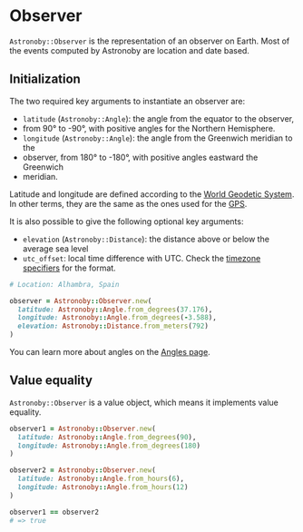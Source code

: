# Observer

`Astronoby::Observer` is the representation of an observer on Earth. Most of the
events computed by Astronoby are location and date based.

## Initialization

The two required key arguments to instantiate an observer are:
* `latitude` (`Astronoby::Angle`): the angle from the equator to the observer,
* from 90° to -90°, with positive angles for the Northern Hemisphere.
* `longitude` (`Astronoby::Angle`): the angle from the Greenwich meridian to the
* observer, from 180° to -180°, with positive angles eastward the Greenwich
* meridian.

Latitude and longitude are defined according to the [World Geodetic System].
In other terms, they are the same as the ones used for the [GPS].

It is also possible to give the following optional key arguments:
* `elevation` (`Astronoby::Distance`): the distance above or below the average sea level
* `utc_offset`: local time difference with UTC. Check the [timezone specifiers] for the format.

```rb
# Location: Alhambra, Spain

observer = Astronoby::Observer.new(
  latitude: Astronoby::Angle.from_degrees(37.176),
  longitude: Astronoby::Angle.from_degrees(-3.588),
  elevation: Astronoby::Distance.from_meters(792)
)
```

You can learn more about angles on the [Angles page].

## Value equality

`Astronoby::Observer` is a value object, which means it implements value
equality.

```rb
observer1 = Astronoby::Observer.new(
  latitude: Astronoby::Angle.from_degrees(90),
  longitude: Astronoby::Angle.from_degrees(180)
)

observer2 = Astronoby::Observer.new(
  latitude: Astronoby::Angle.from_hours(6),
  longitude: Astronoby::Angle.from_hours(12)
)

observer1 == observer2
# => true
```

[World Geodetic System]: https://en.wikipedia.org/wiki/World_Geodetic_System
[GPS]: https://en.wikipedia.org/wiki/GPS
[timezone specifiers]: https://ruby-doc.org/3.4.1/Time.html#class-Time-label-Timezone+Specifiers
[Angles page]: angles.md
